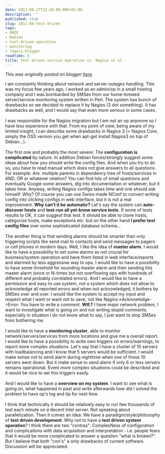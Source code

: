 ```yaml
---
date: 2011-08-27T22:38:00.006+02:00
description: ''
published: true
slug: 2011-08-test-driven
tags:
- UNIX
- Debian
- test-driven operation
- monitoring
- legacy-blogger
readtime: 5
title: Test driven service operation vs. Nagios et al.
---
```


*This was originally posted on blogger [here](https://snarkybrill.blogspot.com/2011/08/test-driven.html)*.

I am constantly thinking about network and server outages handling. This was my focus few years ago, I worked as an admin/op in a small hosting company and I was bombarded by SMSes from our home-brewed server/service monitoring system written in Perl. The system has bunch of drawbacks so we decided to replace it by Nagios (3 dot something). It has drawbacks as well, and I would say that even more serious in some cases.<br />
<br />
I was responsible for the Nagios migration but I am not an op anymore so I have less experience with that. From my point of view, being aware of my limited insight, I can describe some drawbacks in Nagios 3 (= Nagios Core, simply the OSS version you get when apt-get install Nagios3 on top of Debian...).<br />
<br />
The first one and probably the most severe: The <b>configuration is complicated</b> by nature. In addition Debian forces/strongly suggest some ideas about how you should write the config files. And when you try to do so, you have to read manual which does not give answers to all questions. For example: Are &nbsp;multiple parents in dependency tree of hosts/services in AND, OR or whatever relation? You can find lots of small questions and eventually Google some answers, dig into documentation or whatever, but it takes time. Anyway, writing Nagios configs takes time and one should ask himself: Why? Of course you can use Swiss-made NConf to convert writing config into clicking configs in web interface, but it is not a real improvement. <b>Why can't it be automatic?</b> Let's say the system can <b>auto-discover hosts</b> and <b>test-run all yet-know service tests</b>. If some of tests results to OK, it can suggest that test. It should be able to clone hosts, categorize hosts, make exceptions etc. but on the other hand <b>I prefer text config files</b> over some sophisticated database schema...<br />
<br />
The another thing is that sending alarms should be smarter than only triggering scripts like send mail to contacts and send messages to pagers or cell phones in modern days. Well, I like the idea of <b>master alarm</b>. I would like to have a possibility to set some alarms as not crucial for business/system operation and have them listed in web interface/reports and alarmed by less aggressive way to ops. I would like to have a possibility to have some threshold for sounding master alarm and then sending this master alarm (once or N-times but not overflowing ops with hundreds of different and probably correlated errors). And I would like to have a permissive and easy to use system, not a system which does not allow to acknowledge all reported errors and when not acknowledged, it bothers by SMSes over and over. I would like the system to accept my input and respect what I want or want not to save, not like Nagios-&gt;Acknowledge-&gt;Error: You have to write a comment. <b>Wtf.?</b> I have major network problem, I want to investigate what is going on and not writing stupid comments, especially in situation I do not know what to say, I just want to stop SMSes from bothering me.<br />
<br />
I would like to have a <b>monitoring cluster</b>, able to monitor network/servers/services from more locations and give me a overall report. I would like to have a possibility to write own triggers on errors/warnings, to report more complex situations. Let's say that I have a cluster of 10 servers with loadbalancing and I know that 5 servers would be sufficient. I would make sense not to send alarm during nighttime when one of these 10 servers went down. But it make sense to send alarm if only 6 or less servers remains operational. Event more complex situations could be described and it would be nice to set this triggers easily.<br />
<br />
And I would like to have a <b>overview on my system</b>. I want to see what is going on, what happened in past and write afterwards how did I solved the problem to have op's log and tip for next time.<br />
<br />
I think that technically it should be relatively easy to run few thousands of test each minute on a decent Intel server. Not speaking about parallelization. Then it comes an idea: We have a paradigm/style/philosophy of <b>test driven development</b>. Why not to have a <b>test driven system operation</b>? I think there are two "contras": ComplexNess of configuration and complications with data acquisition and interpretation - i.e. people fears that it would be more complicated to answer a question "what is broken?". But I believe that both "con's" a only drawbacks of current software. Discussion will be appreciated.